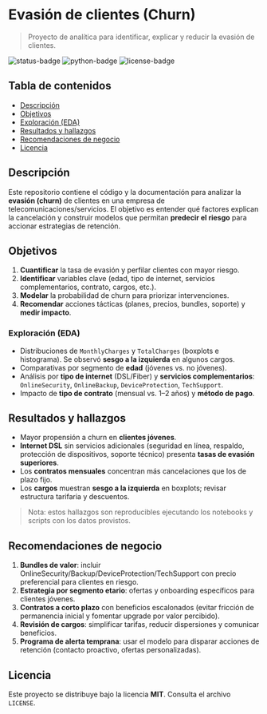 # Evasión de clientes (Churn)

> Proyecto de analítica para identificar, explicar y reducir la evasión de clientes.

![status-badge](https://img.shields.io/badge/status-en%20progreso-blue)
![python-badge](https://img.shields.io/badge/python-3.10%2B-green)
![license-badge](https://img.shields.io/badge/license-MIT-lightgrey)

## Tabla de contenidos

* [Descripción](#descripción)
* [Objetivos](#objetivos)
* [Exploración (EDA)](#exploración-eda)
* [Resultados y hallazgos](#resultados-y-hallazgos)
* [Recomendaciones de negocio](#recomendaciones-de-negocio)
* [Licencia](#licencia)

## Descripción

Este repositorio contiene el código y la documentación para analizar la **evasión (churn)** de clientes en una empresa de telecomunicaciones/servicios. El objetivo es entender qué factores explican la cancelación y construir modelos que permitan **predecir el riesgo** para accionar estrategias de retención.

## Objetivos

1. **Cuantificar** la tasa de evasión y perfilar clientes con mayor riesgo.
2. **Identificar** variables clave (edad, tipo de internet, servicios complementarios, contrato, cargos, etc.).
3. **Modelar** la probabilidad de churn para priorizar intervenciones.
4. **Recomendar** acciones tácticas (planes, precios, bundles, soporte) y **medir impacto**.

### Exploración (EDA)

* Distribuciones de `MonthlyCharges` y `TotalCharges` (boxplots e histograma). Se observó **sesgo a la izquierda** en algunos cargos.
* Comparativas por segmento de **edad** (jóvenes vs. no jóvenes).
* Análisis por **tipo de internet** (DSL/Fiber) y **servicios complementarios**: `OnlineSecurity`, `OnlineBackup`, `DeviceProtection`, `TechSupport`.
* Impacto de **tipo de contrato** (mensual vs. 1–2 años) y **método de pago**.

## Resultados y hallazgos

* Mayor propensión a churn en **clientes jóvenes**.
* **Internet DSL** sin servicios adicionales (seguridad en línea, respaldo, protección de dispositivos, soporte técnico) presenta **tasas de evasión superiores**.
* Los **contratos mensuales** concentran más cancelaciones que los de plazo fijo.
* Los **cargos** muestran **sesgo a la izquierda** en boxplots; revisar estructura tarifaria y descuentos.

> Nota: estos hallazgos son reproducibles ejecutando los notebooks y scripts con los datos provistos.

## Recomendaciones de negocio

1. **Bundles de valor**: incluir OnlineSecurity/Backup/DeviceProtection/TechSupport con precio preferencial para clientes en riesgo.
2. **Estrategia por segmento etario**: ofertas y onboarding específicos para clientes jóvenes.
3. **Contratos a corto plazo** con beneficios escalonados (evitar fricción de permanencia inicial y fomentar upgrade por valor percibido).
4. **Revisión de cargos**: simplificar tarifas, reducir dispersiones y comunicar beneficios.
5. **Programa de alerta temprana**: usar el modelo para disparar acciones de retención (contacto proactivo, ofertas personalizadas).

## Licencia

Este proyecto se distribuye bajo la licencia **MIT**. Consulta el archivo `LICENSE`.
